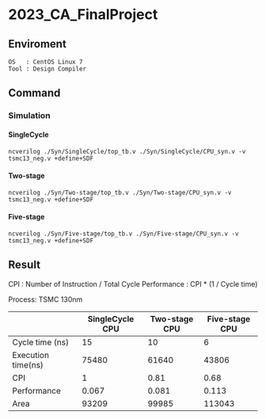 # 2023_CA_FinalProject

## Enviroment
```
OS   : CentOS Linux 7
Tool : Design Compiler
```

## Command

### Simulation

#### SingleCycle
```
ncverilog ./Syn/SingleCycle/top_tb.v ./Syn/SingleCycle/CPU_syn.v -v tsmc13_neg.v +define+SDF
```

#### Two-stage
```
ncverilog ./Syn/Two-stage/top_tb.v ./Syn/Two-stage/CPU_syn.v -v tsmc13_neg.v +define+SDF
```

#### Five-stage
```
ncverilog ./Syn/Five-stage/top_tb.v ./Syn/Five-stage/CPU_syn.v -v tsmc13_neg.v +define+SDF
```


## Result

CPI : Number of Instruction / Total Cycle
Performance : CPI * (1 / Cycle time)

Process: TSMC 130nm

|                    | SingleCycle CPU | Two-stage CPU | Five-stage CPU |
| ------------------ | --------------- | ------------- | -------------- |
| Cycle time (ns)    | 15              | 10            | 6              |
| Execution time(ns) | 75480           | 61640         | 43806          |
| CPI                | 1               | 0.81          | 0.68           |
| Performance        | 0.067           | 0.081         | 0.113          |
| Area               | 93209           | 99985         | 113043         |